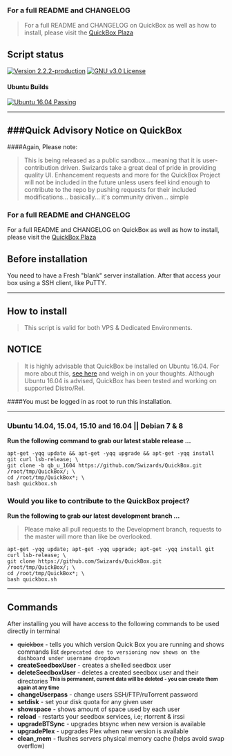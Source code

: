 

### For a full README and CHANGELOG
> For a full README and CHANGELOG on QuickBox as well as how to install, please visit the [QuickBox Plaza](https://plaza.quickbox.io/t/quickbox-readme-md/31)

## Script status

[![Version 2.2.2-production](https://img.shields.io/badge/version-2.2.2-674172.svg?style=flat-square)](https://plaza.quickbox.io/t/quickbox-readme-md/31)
[![GNU v3.0 License](https://img.shields.io/badge/license-GNU%20v3.0%20License-blue.svg?style=flat-square)](https://github.com/Swizards/QuickBox/blob/master/LICENSE.md)

#### Ubuntu Builds
[![Ubuntu 16.04 Passing](https://img.shields.io/badge/Ubuntu%2016.04-passing-brightgreen.svg?style=flat-square)](https://plaza.quickbox.io/t/quickbox-readme-md/31)

---

###Quick Advisory Notice on QuickBox
---

####Again, Please note:
> This is being released as a public sandbox... meaning that it is user-contribution driven. Swizards take a great deal of pride in providing quality UI. Enhancement requests and more for the QuickBox Project will not be included in the future unless users feel kind enough to contribute to the repo by pushing requests for their included modifications... basically... it's community driven... simple


### For a full README and CHANGELOG
For a full README and CHANGELOG on QuickBox as well as how to install, please visit the [QuickBox Plaza](https://plaza.quickbox.io/t/quickbox-readme-md/31)

## Before installation
You need to have a Fresh "blank" server installation.
After that access your box using a SSH client, like PuTTY.

---



## How to install
> This script is valid for both VPS & Dedicated Environments.

## NOTICE
> It is highly advisable that QuickBox be installed on Ubuntu 16.04. For more about this, [see here](https://plaza.quickbox.io/t/poll-are-you-using-or-going-to-be-using-ubuntu-16-04/41) and weigh in on your thoughts. Although Ubuntu 16.04 is advised, QuickBox has been tested and working on supported Distro/Rel.

####You must be logged in as root to run this installation.


---

### Ubuntu 14.04, 15.04, 15.10 and 16.04 || Debian 7 & 8

**Run the following command to grab our latest stable release ...**
```
apt-get -yqq update && apt-get -yqq upgrade && apt-get -yqq install git curl lsb-release; \
git clone -b qb_u_1604 https://github.com/Swizards/QuickBox.git /root/tmp/QuickBox/; \
cd /root/tmp/QuickBox*; \
bash quickbox.sh

```

### Would you like to contribute to the QuickBox project?

**Run the following to grab our latest development branch ...**
> Please make all pull requests to the Development branch, requests to the master will more than like be overlooked.

```
apt-get -yqq update; apt-get -yqq upgrade; apt-get -yqq install git curl lsb-release; \
git clone https://github.com/Swizards/QuickBox.git /root/tmp/QuickBox/; \
cd /root/tmp/QuickBox*; \
bash quickbox.sh

```

---


## Commands
After installing you will have access to the following commands to be used directly in terminal

* ~~quickbox~~ - tells you which version Quick Box you are running and shows commands list ``deprecated due to versioning now shows on the dashboard under username dropdown``
* __createSeedboxUser__ - creates a shelled seedbox user
* __deleteSeedboxUser__ - deletes a created seedbox user and their directories
<sup>**This is permanent, current data will be deleted - you can create them again at any time**</sup>
* __changeUserpass__ - change users SSH/FTP/ruTorrent password
* __setdisk__ - set your disk quota for any given user
* __showspace__ - shows amount of space used by each user
* __reload__ - restarts your seedbox services, i.e; rtorrent & irssi
* __upgradeBTSync__ - upgrades btsync when new version is available
* __upgradePlex__ - upgrades Plex when new version is available
* __clean_mem__ - flushes servers physical memory cache (helps avoid swap overflow)
